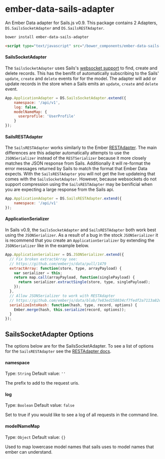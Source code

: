 ember-data-sails-adapter
========================

An Ember Data adapter for Sails.js v0.9. This package contains 2 Adapters, `DS.SailsSocketAdapter` and `DS.SailsRESTAdapter`. 

```bash
bower install ember-data-sails-adapter
```

```html
<script type="text/javascript" src="/bower_components/ember-data-sails-adapter/ember-data-sails-adapter.js"></script>
```

#### SailsSocketAdapter

The `SailsSocketAdapter` uses Sails's [websocket support](http://sailsjs.org/#!documentation/sockets) to find, create and delete records. This has the benifit of automatically subscribing to the Sails' `update`, `create` and `delete` events for for the model. The adapter will add or update records in the store when a Sails emits an `update`, `create` and `delete` event.

```javascript
App.ApplicationAdapter = DS.SailsSocketAdapter.extend({
    namespace: '/api/v1',
    log: false,
    modelNameMap: {
      userprofile: 'UserProfile'
    }
});
```

#### SailsRESTAdapter

The `SailsRESTAdapter` works similarly to the Ember [RESTAdapter](http://emberjs.com/api/data/classes/DS.RESTAdapter.html). The main differences are this adapter automatically attempts to use the `JSONSerializer` instead of the `RESTSerializer` because it more closely matches the JSON response from Sails. Additionally it will re-format the error messages returned by Sails to match the format that Ember Data expects. With the `SailsRESTAdapter` you will not get the live updateing that comes with the  `SailsSocketAdapter`. However, because websockets do not support compression using the `SailsRESTAdapter` may be benificial when you are expecting a large response from the Sails api.

```javascript
App.ApplicationAdapter = DS.SailsRESTAdapter.extend({
    namespace: '/api/v1'
});
```

#### ApplicationSerializer
In Sails v0.9, the `SailsSocketAdapter` and `SailsRESTAdapter` both work best using the `JSONSerializer`. As a result of a bug in the stock `JSONSerializer` it is recommend that you create an `ApplicationSerializer` by extending the `JSONSerializer` like in the example below.

```javascript
App.ApplicationSerializer = DS.JSONSerializer.extend({
  // Fix broken extractArray see:
  // https://github.com/emberjs/data/pull/1479
  extractArray: function(store, type, arrayPayload) {
    var serializer = this;
    return map.call(arrayPayload, function(singlePayload) {
      return serializer.extractSingle(store, type, singlePayload);
    });
  },
  // Allow JSONSerializer to work with RESTAdapter
  // https://github.com/emberjs/data/blob/7e83ed158034cf7fedf2a7113a82de5d5ce67e76/packages/ember-data/lib/adapters/rest_adapter.js#L379
  serializeIntoHash: function(hash, type, record, options) {
    Ember.merge(hash, this.serialize(record, options));
  }
});
```


## SailsSocketAdapter Options
The options below are for the SailsSocketAdapter. To see a list of options for the `SailsRESTAdapter` see the [RESTAdapter docs](http://emberjs.com/api/data/classes/DS.RESTAdapter.html).

#### namespace
Type: `String`
Default value: `''`

The prefix to add to the request uris.

#### log
Type: `Boolean`
Default value: `false`

Set to true if you would like to see a log of all requests in the command line.

#### modelNameMap
Type: `Object`
Default value: `{}`

Used to map lowercase model names that sails uses to model names that ember can understand.
